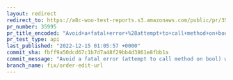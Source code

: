 ```yaml
---
layout: redirect
redirect_to: https://a8c-woo-test-reports.s3.amazonaws.com/public/pr/35995/api/index.html
pr_number: 35995
pr_title_encoded: "Avoid+a+fatal+error+%28attempt+to+call+method+on+bool%29+when+forming+order+edit+URLs"
pr_test_type: api
last_published: "2022-12-15 01:05:57 +0000"
commit_sha: fbff9a50dcd67c1b7d7a48f29bb4d3861e8fbb1a
commit_message: "Avoid a fatal error (attempt to call method on bool) when forming ore…"
branch_name: fix/order-edit-url
---
```

